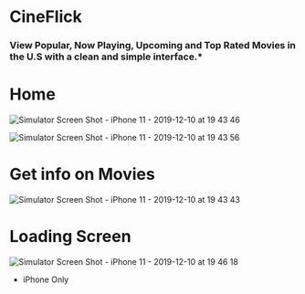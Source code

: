 # CineFlick
### View Popular, Now Playing, Upcoming and Top Rated Movies in the U.S with a clean and simple interface.*

# Home

![Simulator Screen Shot - iPhone 11 - 2019-12-10 at 19 43 46](https://user-images.githubusercontent.com/22554016/70581985-fba9d380-1b86-11ea-8ec1-8003b86157d6.png)

![Simulator Screen Shot - iPhone 11 - 2019-12-10 at 19 43 56](https://user-images.githubusercontent.com/22554016/70581986-fe0c2d80-1b86-11ea-8179-c100735ad3ec.png)


# Get info on Movies

![Simulator Screen Shot - iPhone 11 - 2019-12-10 at 19 43 43](https://user-images.githubusercontent.com/22554016/70581991-03697800-1b87-11ea-9986-b1f8b3fa37aa.png)


# Loading Screen

![Simulator Screen Shot - iPhone 11 - 2019-12-10 at 19 46 18](https://user-images.githubusercontent.com/22554016/70581992-049aa500-1b87-11ea-9b17-4bbd5bb0d5a6.png)


* iPhone Only
